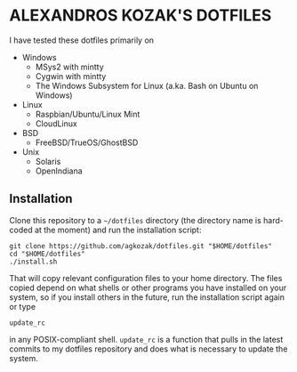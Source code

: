 # ALEXANDROS KOZAK'S DOTFILES

I have tested these dotfiles primarily on

* Windows
    - MSys2 with mintty
    - Cygwin with mintty
    - The Windows Subsystem for Linux (a.ka. Bash on Ubuntu on Windows)
* Linux
    - Raspbian/Ubuntu/Linux Mint
    - CloudLinux
* BSD
    - FreeBSD/TrueOS/GhostBSD
* Unix
    - Solaris
    - OpenIndiana

## Installation

Clone this repository to a `~/dotfiles` directory (the directory name is hard-coded at the moment) and run the installation script:

    git clone https://github.com/agkozak/dotfiles.git "$HOME/dotfiles"
    cd "$HOME/dotfiles"
    ./install.sh

That will copy relevant configuration files to your home directory. The files copied depend on what shells or other programs you have installed on your system, so if you install others in the future, run the installation script again or type

    update_rc

in any POSIX-compliant shell. `update_rc` is a function that pulls in the latest commits to my dotfiles repository and does what is necessary to update the system.
